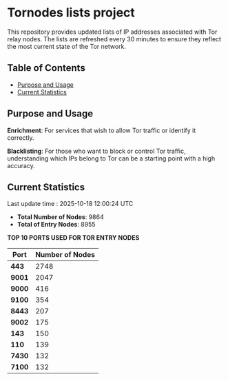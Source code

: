 # Tornodes lists project

This repository provides updated lists of IP addresses associated with Tor relay nodes. The lists are refreshed every 30 minutes to ensure they reflect the most current state of the Tor network.

## Table of Contents

- [Purpose and Usage](#purpose-and-usage)
- [Current Statistics](#current-statistics)


## Purpose and Usage

**Enrichment**: For services that wish to allow Tor traffic or identify it correctly.

**Blacklisting**: For those who want to block or control Tor traffic, understanding which IPs belong to Tor can be a starting point with a high accuracy.

## Current Statistics

Last update time : 2025-10-18 12:00:24 UTC

- **Total Number of Nodes**: 9864
- **Total of Entry Nodes**: 8955

**TOP 10 PORTS USED FOR TOR ENTRY NODES**

| **Port** | **Number of Nodes** |
|------|-----------------|
| **443**   | 2748  |
| **9001**   | 2047  |
| **9000**   | 416  |
| **9100**   | 354  |
| **8443**   | 207  |
| **9002**   | 175  |
| **143**   | 150  |
| **110**   | 139  |
| **7430**   | 132  |
| **7100**   | 132  |

